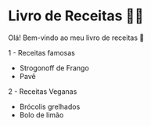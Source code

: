 # Livro de Receitas :woman_cook:

Olá! Bem-vindo ao meu livro de receitas :wave:



1 - Receitas famosas

- Strogonoff de Frango
- Pavê



2 - Receitas Veganas

- Brócolis grelhados
- Bolo de limão

